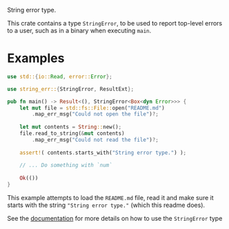 String error type.

This crate contains a type `StringError`, to be used to report top-level errors to a user,
such as in a binary when executing `main`.

# Examples

```rust
use std::{io::Read, error::Error};

use string_err::{StringError, ResultExt};

pub fn main() -> Result<(), StringError<Box<dyn Error>>> {
	let mut file = std::fs::File::open("README.md")
		.map_err_msg("Could not open the file")?;
	
	let mut contents = String::new();
	file.read_to_string(&mut contents)
		.map_err_msg("Could not read the file")?;
	
	assert!( contents.starts_with("String error type.") );
	
	// ... Do something with `num`
	
	Ok(())
}
```

This example attempts to load the `README.md` file, read it and make sure it starts
with the string `"String error type."` (which this readme does).

See the [documentation](https://docs.rs/string-err/) for more details on how to use
the `StringError` type
